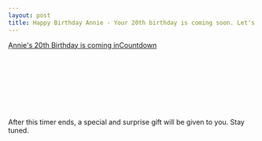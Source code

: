 ```yaml
---
layout: post
title: Happy Birthday Annie - Your 20th birthday is coming soon. Let's count down. 
---
```


<div data-type="countdown" data-id="1122695" class="tickcounter" style="width: 100%; position: relative; padding-bottom: 25%"><a href="//www.tickcounter.com/countdown/1122695/annies-20th-birthday-is-coming-in" title="Ạnnie&#39;s 20th Birthday is coming in">Ạnnie&#39;s 20th Birthday is coming in</a><a href="//www.tickcounter.com/" title="Countdown">Countdown</a></div><script>(function(d, s, id) { var js, pjs = d.getElementsByTagName(s)[0]; if (d.getElementById(id)) return; js = d.createElement(s); js.id = id; js.src = "//www.tickcounter.com/static/js/loader.js"; pjs.parentNode.insertBefore(js, pjs); }(document, "script", "tickcounter-sdk"));</script>

After this timer ends, a special and surprise gift will be given to you. Stay tuned. 
